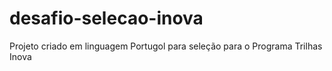 # desafio-selecao-inova
 Projeto criado em linguagem Portugol para seleção para o Programa Trilhas Inova
